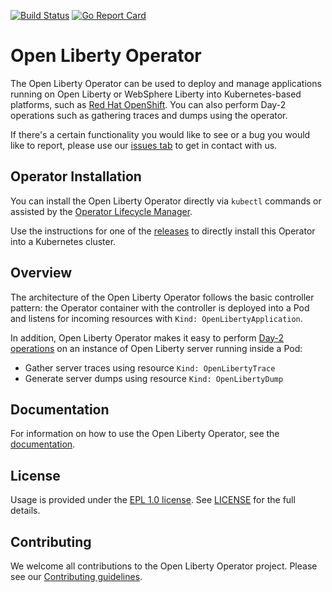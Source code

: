 [![Build Status](https://travis-ci.org/OpenLiberty/open-liberty-operator.svg?branch=main)](https://travis-ci.org/OpenLiberty/open-liberty-operator)
[![Go Report Card](https://goreportcard.com/badge/github.com/OpenLiberty/open-liberty-operator)](https://goreportcard.com/report/github.com/OpenLiberty/open-liberty-operator)

# Open Liberty Operator

The Open Liberty Operator can be used to deploy and manage applications running on Open Liberty or WebSphere Liberty into Kubernetes-based platforms, such as [Red Hat OpenShift](https://www.openshift.com/). You can also perform Day-2 operations such as gathering traces and dumps using the operator.

If there's a certain functionality you would like to see or a bug you would like to report, please use our [issues tab](https://github.com/OpenLiberty/open-liberty-operator/issues) to get in contact with us.

## Operator Installation

You can install the Open Liberty Operator directly via `kubectl` commands or assisted by the [Operator Lifecycle Manager](https://github.com/operator-framework/operator-lifecycle-manager).

Use the instructions for one of the [releases](deploy/releases) to directly install this Operator into a Kubernetes cluster.

## Overview

The architecture of the Open Liberty Operator follows the basic controller pattern: the Operator container with the controller is deployed into a Pod and listens for incoming resources with `Kind: OpenLibertyApplication`.

In addition, Open Liberty Operator makes it easy to perform [Day-2 operations](doc/user-guide.md#day-2-operations) on an instance of Open Liberty server running inside a Pod: 
- Gather server traces using resource `Kind: OpenLibertyTrace`
- Generate server dumps using resource `Kind: OpenLibertyDump`

## Documentation

For information on how to use the Open Liberty Operator, see the [documentation](doc/).

## License

Usage is provided under the [EPL 1.0 license](https://opensource.org/licenses/EPL-1.0). See [LICENSE](LICENSE) for the full details.

## Contributing 

We welcome all contributions to the Open Liberty Operator project. Please see our [Contributing guidelines](CONTRIBUTING.md).
